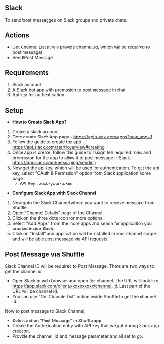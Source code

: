 ## Slack 
To send/post messagges on Slack groups and private chats.

## Actions
- Get Channel List (it will provide channel_id, which will be required to post message)
- Send/Post Message

## Requirements

1. Slack account
2. A Slack bot app with premssion to post message in chat
3. Api key for authentication. 

## Setup

- __How to Create Slack App?__
1. Create a slack account
2. Goto create Slack App page - https://api.slack.com/apps?new_app=1
3. Follow the guide to create the app - https://api.slack.com/start/overview#creating
4. Once app is create, follow this guide to assign teh required roles and premission for the app to allow it to post message in Slack. https://api.slack.com/messaging/sending
5. Now get the api key, which will be used for authentication. To get the api key, select "OAuth & Permssion" option from Slack application home page.
   - API Key : xoxb-your-token

- __Configure Slack App with Slack Channel__
1. Now goto the Slack Channel where you want to receive message from Shuffle.
2. Open "Channel Details" page of the Channel.
3.  Click on the three dots icon for more options.
4. Select "Add Apps" from the more apps and seach for application you created inside Slack.
5. Click on "Install" and application will be installed in your channel scope and will be able post message via API requests.

## Post Message via Shuffle
Slack Channel ID will be required to Post Message. There are two ways to get the channel id.

- Open Slack in web browser and open the channel. The URL will look like https://app.slack.com/client/xxxxxxxxxx/channel_id. Last part of the URL will be channel id.
- You can use "Get Channle List" action inside Shuffle to get the channel id.

Now to post message to Slack Channel,

- Select action "Post Message" in Shuffle app
- Create the Authetication entry with API Key that we got during Slack app creation.
- Provide the channel_id and message parameter and all set to go.
